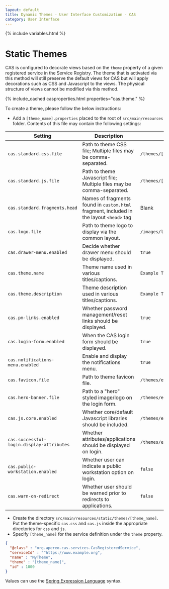 ```yaml
---
layout: default
title: Dynamic Themes - User Interface Customization - CAS
category: User Interface
---
```


{% include variables.html %}

# Static Themes

CAS is configured to decorate views based on the `theme` property of a given 
registered service in the Service Registry. The theme that is activated via 
this method will still preserve the default views for CAS but will apply 
decorations such as CSS and Javascript to the views. The physical structure 
of views cannot be modified via this method.

{% include_cached casproperties.html properties="cas.theme." %}
                       
To create a theme, please follow the below instructions:

- Add a `[theme_name].properties` placed to the root of `src/main/resources` folder. 
Contents of this file may contain the following settings:

| Setting                                   | Description                                                                             | Value                                |
|-------------------------------------------|-----------------------------------------------------------------------------------------|--------------------------------------|
| `cas.standard.css.file`                   | Path to theme CSS file; Multiple files may be comma-separated.                          | `/themes/[theme_name]/css/cas.css`   |
| `cas.standard.js.file`                    | Path to theme Javascript file; Multiple files may be comma-separated.                   | `/themes/[theme_name]/js/js/css`     |
| `cas.standard.fragments.head`             | Names of fragments found in `custom.html` fragment, included in the layout `<head>` tag | Blank                                |
| `cas.logo.file`                           | Path to theme logo to display via the common layout.                                    | `/images/logo.png`                   |
| `cas.drawer-menu.enabled`                 | Decide whether drawer menu should be displayed.                                         | `true`                               |
| `cas.theme.name`                          | Theme name used in various titles/captions.                                             | `Example Theme`                      |
| `cas.theme.description`                   | Theme description used in various titles/captions.                                      | `Example Theme Description`          |
| `cas.pm-links.enabled`                    | Whether password management/reset links should be displayed.                            | `true`                               |
| `cas.login-form.enabled`                  | When the CAS login form should be displayed.                                            | `true`                               |
| `cas.notifications-menu.enabled`          | Enable and display the notifications menu.                                              | `true`                               |
| `cas.favicon.file`                        | Path to theme favicon file.                                                             | `/themes/example/images/favicon.ico` |
| `cas.hero-banner.file`                    | Path to a "hero" styled image/logo on the login form.                                   | `/themes/example/images/hero.png`    |
| `cas.js.core.enabled`                     | Whether core/default Javascript libraries should be included.                           | `/themes/example/images/hero.png`    |
| `cas.successful-login.display-attributes` | Whether attributes/applications should be displayed on login.                           | `/themes/example/images/hero.png`    |
| `cas.public-workstation.enabled`          | Whether user can indicate a public workstation option on login.                         | `false`                              |
| `cas.warn-on-redirect`                    | Whether user should be warned prior to redirects to applications.                       | `false`                              |

- Create the directory `src/main/resources/static/themes/[theme_name]`. Put the 
  theme-specific `cas.css` and `cas.js` inside the appropriate directories for `css` and `js`.
- Specify `[theme_name]` for the service definition under the `theme` property.

```json
{
  "@class" : "org.apereo.cas.services.CasRegisteredService",
  "serviceId" : "^https://www.example.org",
  "name" : "MyTheme",
  "theme" : "[theme_name]",
  "id" : 1000
}
```

Values can use the [Spring Expression Language](../configuration/Configuration-Spring-Expressions.html) syntax.

